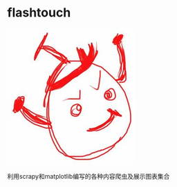 # flashtouch
![avatar](https://github.com/lingdu2012/flashtouch/blob/master/doc/logo.jpg)



利用scrapy和matplotlib编写的各种内容爬虫及展示图表集合

